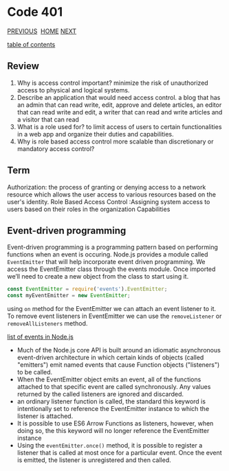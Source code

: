 # Code 401

[PREVIOUS](https://dinaalsaid.github.io/code401reading/class-15) &nbsp;[HOME](https://dinaalsaid.github.io/reading-notes/)&nbsp;[NEXT](https://dinaalsaid.github.io/code401reading/class-17)

[table of contents](https://dinaalsaid.github.io/code401reading/)

## Review

1. Why is access control important?
minimize the risk of unauthorized access to physical and logical systems.
2. Describe an application that would need access control.
a blog that has an admin that can read write, edit, approve and delete articles, an editor that can read write and edit, a writer that can read and write articles and a visitor that can read
3. What is a role used for?
to limit access of users to certain functionalities in a web app and organize their duties and capabilities.
4. Why is role based access control more scalable than discretionary or mandatory access control?

## Term

Authorization: the process of granting or denying access to a network resource which allows the user access to various resources based on the user's identity.
Role Based Access Control :Assigning system access to users based on their roles in the organization
Capabilities

## Event-driven programming

Event-driven programming is a programming pattern based on performing functions when an event is occuring.
Node.js provides a module called `EventEmitter` that will help incorporate event driven programming.
We access the EventEmitter class through the events module. Once imported we’ll need to create a new object from the class to start using it.  

```javascript
const EventEmitter = require('events').EventEmitter;
const myEventEmitter = new EventEmitter;
```

using `on` method for the EventEmitter we can attach an event listener to it.  
To remove event listeners in EventEmitter we can use the `removeListener` or `removeAllListeners` method.  

[list of events in Node.js](https://nodejs.org/api/events.html)

* Much of the Node.js core API is built around an idiomatic asynchronous event-driven architecture in which certain kinds of objects (called "emitters") emit named events that cause Function objects ("listeners") to be called.  
* When the EventEmitter object emits an event, all of the functions attached to that specific event are called synchronously. Any values returned by the called listeners are ignored and discarded.  
* an ordinary listener function is called, the standard this keyword is intentionally set to reference the EventEmitter instance to which the listener is attached.
* It is possible to use ES6 Arrow Functions as listeners, however, when doing so, the this keyword will no longer reference the EventEmitter instance
* Using the `eventEmitter.once()` method, it is possible to register a listener that is called at most once for a particular event. Once the event is emitted, the listener is unregistered and then called.
